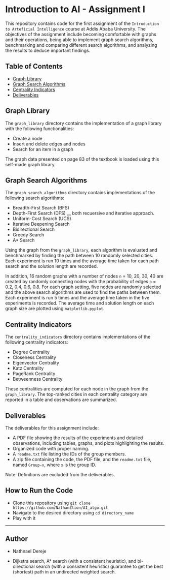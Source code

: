 # Introduction to AI - Assignment I

This repository contains code for the first assignment of the `Introduction to Arteficial Intelligence` course at Addis Ababa University. The objectives of the assignment include becoming comfortable with graphs and their operations, being able to implement graph search algorithms, benchmarking and comparing different search algorithms, and analyzing the results to deduce important findings.

## Table of Contents

- [Graph Library](#graph-library)
- [Graph Search Algorithms](#graph-search-algorithms)
- [Centrality Indicators](#centrality-indicators)
- [Deliverables](#deliverables)

## Graph Library

The `graph_library` directory contains the implementation of a graph library with the following functionalities:

- Create a node
- Insert and delete edges and nodes
- Search for an item in a graph

The graph data presented on page 83 of the textbook is loaded using this self-made graph library.

## Graph Search Algorithms

The `graph_search_algorithms` directory contains implementations of the following search algorithms:

- Breadth-First Search (BFS)
- Depth-First Search (DFS) __ both recuersive and iterative approach.
- Uniform-Cost Search (UCS)
- Iterative Deepening Search
- Bidirectional Search
- Greedy Search
- A* Search

Using the graph from the `graph_library`, each algorithm is evaluated and benchmarked by finding the path between 10 randomly selected cities. Each experiment is run 10 times and the average time taken for each path search and the solution length are recorded. 

In addition, 16 random graphs with a number of nodes `n` = 10, 20, 30, 40 are created by randomly connecting nodes with the probability of edges `p` = 0.2, 0.4, 0.6, 0.8. For each graph setting, five nodes are randomly selected and the above search algorithms are used to find the paths between them. Each experiment is run 5 times and the average time taken in the five experiments is recorded. The average time and solution length on each graph size are plotted using `matplotlib.pyplot`.

## Centrality Indicators

The `centrality_indicators` directory contains implementations of the following centrality indicators:

- Degree Centrality
- Closeness Centrality
- Eigenvector Centrality
- Katz Centrality
- PageRank Centrality
- Betweenness Centrality

These centralities are computed for each node in the graph from the `graph_library`. The top-ranked cities in each centrality category are reported in a table and observations are summarized.

## Deliverables

The deliverables for this assignment include:

- A PDF file showing the results of the experiments and detailed observations, including tables, graphs, and plots highlighting the results.
- Organized code with proper naming.
- A `readme.txt` file listing the IDs of the group members.
- A zip file containing the code, the PDF file, and the `readme.txt` file, named `Group-x`, where `x` is the group ID.

Note: Definitions are excluded from the deliverables.

## How to Run the Code

- Clone this repository using `git clone https://github.com/NathanZlion/AI_algo.git`
- Navigate to the desired directory using `cd directory_name`
- Play with it
___
## Author
- Nathnael Dereje


- Dijkstra search, A* search (with a consistent heuristic), and bi-directional search (with a consistent heuristic) guarantee to get the best (shortest) path in an undirected weighted search.
